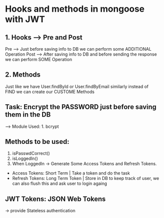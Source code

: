 # Hooks and methods in mongoose with JWT

## 1. Hooks --> Pre and Post
Pre --> Just before saving info to DB we can perform some ADDITIONAL Operation
Post --> After saving info to DB and before sending the response we can perform SOME Operation

## 2. Methods
Just like we have User.findById or User.findByEmail
similarly instead of FIND we can create our CUSTOME Methods

## Task: Encrypt the PASSWORD just before saving them in the DB

--> Module Used: 1. bcrypt

## Methods to be used:
1. isPasswdCorrect()
2. isLoggedIn()
3. When LoggedIn -> Generate Some Access Tokens and Refresh Tokens.

- Access Tokens: Short Term | Take a token and do the task
- Refresh Tokens: Long Term Token | Store in DB to keep track of user, we can also flush this and ask user to login againg


## JWT Tokens: JSON Web Tokens
-> provide Stateless authentication
